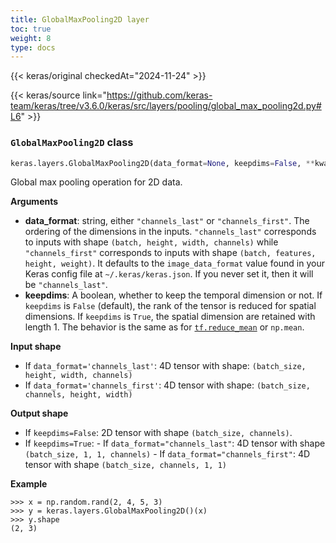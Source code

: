 ```yaml
---
title: GlobalMaxPooling2D layer
toc: true
weight: 8
type: docs
---
```


{{< keras/original checkedAt="2024-11-24" >}}

{{< keras/source link="https://github.com/keras-team/keras/tree/v3.6.0/keras/src/layers/pooling/global_max_pooling2d.py#L6" >}}

### `GlobalMaxPooling2D` class

```python
keras.layers.GlobalMaxPooling2D(data_format=None, keepdims=False, **kwargs)
```

Global max pooling operation for 2D data.

**Arguments**

- **data_format**: string, either `"channels_last"` or `"channels_first"`. The ordering of the dimensions in the inputs. `"channels_last"` corresponds to inputs with shape `(batch, height, width, channels)` while `"channels_first"` corresponds to inputs with shape `(batch, features, height, weight)`. It defaults to the `image_data_format` value found in your Keras config file at `~/.keras/keras.json`. If you never set it, then it will be `"channels_last"`.
- **keepdims**: A boolean, whether to keep the temporal dimension or not. If `keepdims` is `False` (default), the rank of the tensor is reduced for spatial dimensions. If `keepdims` is `True`, the spatial dimension are retained with length 1. The behavior is the same as for [`tf.reduce_mean`](https://www.tensorflow.org/api_docs/python/tf/reduce_mean) or `np.mean`.

**Input shape**

- If `data_format='channels_last'`: 4D tensor with shape: `(batch_size, height, width, channels)`
- If `data_format='channels_first'`: 4D tensor with shape: `(batch_size, channels, height, width)`

**Output shape**

- If `keepdims=False`: 2D tensor with shape `(batch_size, channels)`.
- If `keepdims=True`: - If `data_format="channels_last"`: 4D tensor with shape `(batch_size, 1, 1, channels)` - If `data_format="channels_first"`: 4D tensor with shape `(batch_size, channels, 1, 1)`

**Example**

```console
>>> x = np.random.rand(2, 4, 5, 3)
>>> y = keras.layers.GlobalMaxPooling2D()(x)
>>> y.shape
(2, 3)
```
